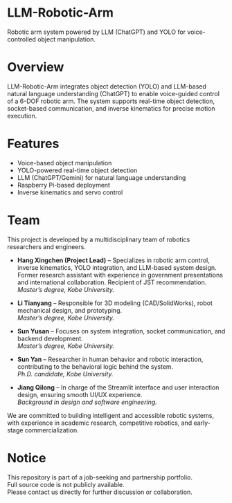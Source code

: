# LLM-Robotic-Arm
Robotic arm system powered by LLM (ChatGPT) and YOLO for voice-controlled object manipulation.
# Overview

LLM-Robotic-Arm integrates object detection (YOLO) and LLM-based natural language understanding (ChatGPT) to enable voice-guided control of a 6-DOF robotic arm. The system supports real-time object detection, socket-based communication, and inverse kinematics for precise motion execution.

# Features

- Voice-based object manipulation  
- YOLO-powered real-time object detection  
- LLM (ChatGPT/Gemini) for natural language understanding  
- Raspberry Pi-based deployment  
- Inverse kinematics and servo control  
 
# Team

This project is developed by a multidisciplinary team of robotics researchers and engineers.

- **Hang Xingchen (Project Lead)** – Specializes in robotic arm control, inverse kinematics, YOLO integration, and LLM-based system design. Former research assistant with experience in government presentations and international collaboration. Recipient of JST recommendation.  
  *Master’s degree, Kobe University.*

- **Li Tianyang** – Responsible for 3D modeling (CAD/SolidWorks), robot mechanical design, and prototyping.  
  *Master’s degree, Kobe University.*

- **Sun Yusan** – Focuses on system integration, socket communication, and backend development.  
  *Master’s degree, Kobe University.*

- **Sun Yan** – Researcher in human behavior and robotic interaction, contributing to the behavioral logic behind the system.  
  *Ph.D. candidate, Kobe University.*

- **Jiang Qilong** – In charge of the Streamlit interface and user interaction design, ensuring smooth UI/UX experience.  
  *Background in design and software engineering.*

We are committed to building intelligent and accessible robotic systems, with experience in academic research, competitive robotics, and early-stage commercialization.

# Notice
This repository is part of a job-seeking and partnership portfolio.  
Full source code is not publicly available.  
Please contact us directly for further discussion or collaboration.


